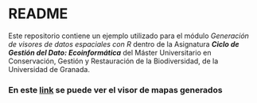 # README 

Este repositorio contiene un ejemplo utilizado para el módulo *Generación de visores de datos espaciales con R* dentro de la Asignatura ***Ciclo de Gestión del Dato: Ecoinformática*** del Máster Universitario en Conservación, Gestión y Restauración de la Biodiversidad, de la Universidad de Granada. 

### En este [link](https://ajpelu.github.io/teach_spatial_viewers_shannon) se puede ver el visor de mapas generados
